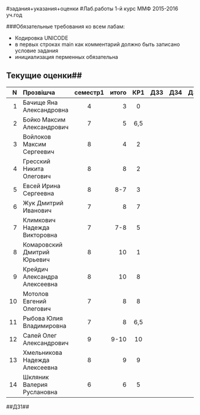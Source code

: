 #задания+указания+оценки
#Лаб.работы 1-й курс ММФ 2015-2016 уч.год

###Обязательные требования ко всем лабам:
* Кодировка UNICODE   
* в первых строках main как комментарий должно быть записано условие задания   
* инициализация перменных обязательна  

## Текущие оценки##

|N  |Прозвішча                  |семестр1 | итого |  КР1| ДЗ3 |ДЗ4 |ДЗ5 | ДЗ6 |итого  |
|--:|:-----------------------------|:----:|----:|:---:|----:|:--:|----:|:--:|----:|
|  1|Бачище Яна Александровна      |  4   | 3   | 0   |     |    |     |    | |
|  2|Бойко Максим Александрович    |  7   |  5  | 6,5 |     |    |     |    |    |
|  3|Войлоков Максим Сергеевич     |  8   | 4   | 2   |     |    |     |    |   |
|  4|Гресский Никита Олегович      |  8   |   8 | 2   |     |    |     |    |   |
|  5|Евсей Ирина Сергеевна         |  8   | 8-7 | 3   |     |    |     |    |   |
|  6|Жук Дмитрий Иванович          |  7   |   8 | 7   |     |    |     |    |   |
|  7|Климкович Надежда Викторовна  |  7   | 7-8 | 5   |     |    |     |    |   |
|  8|Комаровский Дмитрий Юрьевич   |  8   | 10  | 1   |     |    |     |    |   |
|  9|Крейдич Александра Алексеевна |  8   |  10 | 8   |     |    |     |    |   |
| 10|Мотолов Евгений Олегович      |  7   |  8  | 8   |     |    |     |    |   | 
| 11|Рыбова Юлия Владимировна      |  7   |  8  | 6,5 |     |    |     |    |   |
| 12|Салей Олег Александрович      |  9   | 9-10| 10  |     |    |     |    |   |
| 13|Хмельникова Надежда Алексеевна|  8   |   9 |  9  |     |    |     |    |   |
| 14|Шкляник Валерия Руслановна    |  6   |  6|  5  |     |    |     |    |   |



##ДЗ1##
